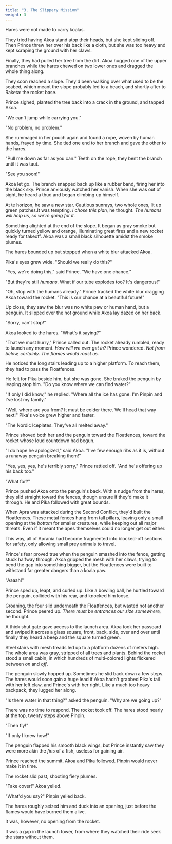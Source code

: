 ```yaml
---
title: "3. The Slippery Mission"
weight: 3
---
```


Hares were not made to carry koalas.

They tried having Akoa stand atop their heads, but she kept sliding off. Then Prince threw her over his back like a cloth, but she was too heavy and kept scraping the ground with her claws.

Finally, they had pulled her tree from the dirt. Akoa hugged one of the upper branches while the hares chewed on two lower ones and dragged the whole thing along.

They soon reached a slope. They'd been walking over what used to be the seabed, which meant the slope probably led to a beach, and shortly after to Raketa: the rocket base.

Prince sighed, planted the tree back into a crack in the ground, and tapped Akoa. 

"We can't jump while carrying you."

"No problem, no problem." 

She rummaged in her pouch again and found a rope, woven by human hands, frayed by time. She tied one end to her branch and gave the other to the hares.

"Pull me down as far as you can." Teeth on the rope, they bent the branch until it was taut.

"See you soon!" 

Akoa let go. The branch snapped back up like a rubber band, firing her into the black sky. Prince anxiously watched her vanish. When she was out of sight, he heard a thud and began climbing up himself.

At te horizon, he saw a new star. Cautious sunrays, two whole ones, lit up green patches.It was tempting. _I chose this plan,_ he thought. _The humans will help us, so we're going for it._

Something alighted at the end of the slope. It began as gray smoke but quickly turned yellow and orange, illuminating great fires and a new rocket ready for takeoff. Akoa was a small black silhouette amidst the smoke plumes.

The hares bounded up but stopped when a white blur attacked Akoa.

Pika's eyes grew wide. "Should we really do this?"

"Yes, we're doing this," said Prince. "We have one chance."

"But they're still _humans_. What if our tube explodes too? It's dangerous!"

"Oh, stop with the humans already." Prince tracked the white blur dragging Akoa toward the rocket. "This is our chance at a beautiful future!"

Up close, they saw the blur was no white paw or human hand, but a penguin. It slipped over the hot ground while Akoa lay dazed on her back.

"Sorry, can't stop!"

Akoa looked to the hares. "What's it saying?" 

"That we must hurry," Prince called out. The rocket already rumbled, ready to launch any moment. _How will we ever get in?_ Prince wondered. _Not from below, certainly. The flames would roast us._

He noticed the long stairs leading up to a higher platform. To reach them, they had to pass the Floatfences. 

He felt for Pika beside him, but she was gone. She braked the penguin by leaping atop him. "Do you know where we can find water?"

"If only I did know," he replied. "Where all the ice has gone. I'm Pinpin and I've lost my family."

"Well, where are you from? It must be colder there. We'll head that way next!" Pika's voice grew higher and faster.

"The Nordic Iceplates. They've all melted away."

Prince shoved both her and the penguin toward the Floatfences, toward the rocket whose loud countdown had begun.

"I do hope he apologized," said Akoa. "I've few enough ribs as it is, without a runaway penguin breaking them!"

"Yes, yes, yes, he's terribly sorry," Prince rattled off. "And he's offering up his back too."

"What for?"

Prince pushed Akoa onto the penguin's back. With a nudge from the hares, they slid straight toward the fences, though unsure if they'd make it through. He and Pika followed with great bounds.

When Apra was attacked during the Second Conflict, they'd built the Floatfences. These metal fences hung from tall pillars, leaving only a small opening at the _bottom_ for smaller creatures, while keeping out all major threats. Even if it meant the apes themselves could no longer get out either. 

This way, all of Aprania had become fragmented into blocked-off sections for safety, only allowing small prey animals to travel.

Prince's fear proved true when the penguin smashed into the fence, getting stuck halfway through. Akoa gripped the mesh with her claws, trying to bend the gap into something bigger, but the Floatfences were built to withstand far greater dangers than a koala paw.

"Aaaah!" 

Prince sped up, leapt, and curled up. Like a bowling ball, he hurtled toward the penguin, collided with his rear, and knocked him loose.

Groaning, the four slid underneath the Floatfences, but wasted not another second. Prince peered up. _There must be entrances our size somewhere,_ he thought.

A thick shut gate gave access to the launch area. Akoa took her passcard and swiped it across a glass square, front, back, side, over and over until finally they heard a beep and the square turned green.

Steel stairs with mesh treads led up to a platform dozens of meters high. The whole area was gray, stripped of all trees and plants. Behind the rocket stood a small cabin, in which hundreds of multi-colored lights flickered between _on_ and _off_.

The penguin slowly hopped up. Sometimes he slid back down a few steps. The hares would soon gain a huge lead if Akoa hadn't grabbed Pika's tail with her left claw, and Prince's with her right. Like a much too heavy backpack, they lugged her along.

"Is there water in that thing?" asked the penguin. "Why are we going up?"

There was no time to respond. The rocket took off. The hares stood nearly at the top, twenty steps above Pinpin.

"Then fly!"

"If only I knew how!" 

The penguin flapped his smooth black wings, but Prince instantly saw they were more akin the _fins_ of a fish, useless for gaining air.

Prince reached the summit. Akoa and Pika followed. Pinpin would never make it in time.

The rocket slid past, shooting fiery plumes.

"Take cover!" Akoa yelled.

"What'd you say?" Pinpin yelled back.

The hares roughly seized him and duck into an opening, just before the flames would have burned them alive.

It was, however, no opening from the rocket. 

It was a gap in the launch tower, from where they watched their ride seek the stars without them.
